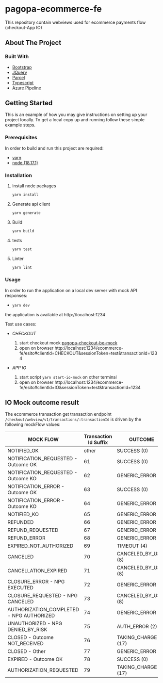 # pagopa-ecommerce-fe

This repository contain webviews used for ecommerce payments flow (checkout-App IO)

## About The Project

### Built With

* [Bootstrap](https://getbootstrap.com)
* [JQuery](https://jquery.com)
* [Parcel](https://parceljs.org)
* [Typescript](https://www.typescriptlang.org)
* [Azure Pipeline](https://azure.microsoft.com)

## Getting Started

This is an example of how you may give instructions on setting up your project locally.
To get a local copy up and running follow these simple example steps.

### Prerequisites

In order to build and run this project are required:

- [yarn](https://yarnpkg.com/)
- [node (18.17.1)](https://nodejs.org/it/)

### Installation

1. Install node packages
   ```sh
   yarn install
   ```
2. Generate api client
   ```sh
   yarn generate
   ```
3. Build
   ```sh
   yarn build
   ```
4. tests
   ```sh
   yarn test
   ```
5. Linter
   ```sh
   yarn lint
   ```

### Usage
 
In order to run the application on a local dev server with mock API responses:
-  ```sh
   yarn dev
   ```
the application is available at http://localhost:1234

Test use cases: 

- *CHECKOUT* 
    1. start checkout mock [pagopa-checkout-be-mock](https://github.com/pagopa/pagopa-checkout-be-mock)
    2. open on browser http://localhost:1234/ecommerce-fe/esito#clientId=CHECKOUT&sessionToken=test&transactionId=1234

- *APP IO*
    1. start script ```yarn start-io-mock``` on other terminal
    2. open on browser http://localhost:1234/ecommerce-fe/esito#clientId=IO&sessionToken=test&transactionId=1234


## IO Mock outcome result
The ecommerce transaction get transaction endpoint `/checkout/webview/v1/transactions/:transactionId` is driven by the following mockFlow values:

| MOCK FLOW                                          | Transaction Id Suffix | OUTCOME              | 
|----------------------------------------------------|--------------|----------------------|
| NOTIFIED_OK                                        | other        | SUCCESS (0)          |
| NOTIFICATION_REQUESTED - Outcome OK                | 61           | SUCCESS (0)          |
| NOTIFICATION_REQUESTED - Outcome KO                | 62           | GENERIC_ERROR (1)    |
| NOTIFICATION_ERROR - Outcome OK                    | 63           | SUCCESS (0)          |
| NOTIFICATION_ERROR - Outcome KO                    | 64           | GENERIC_ERROR (1)    |
| NOTIFIED_KO                                        | 65           | GENERIC_ERROR (1)    |
| REFUNDED                                           | 66           | GENERIC_ERROR (1)    |
| REFUND_REQUESTED                                   | 67           | GENERIC_ERROR (1)    |
| REFUND_ERROR                                       | 68           | GENERIC_ERROR (1)    |
| EXPIRED_NOT_AUTHORIZED                             | 69           | TIMEOUT (4)          |
| CANCELED                                           | 70           | CANCELED_BY_USER (8) |  
| CANCELLATION_EXPIRED                               | 71           | CANCELED_BY_USER (8) |  
| CLOSURE_ERROR - NPG EXECUTED                       | 72           | GENERIC_ERROR (1)    |
| CLOSURE_REQUESTED - NPG CANCELED                   | 73           | CANCELED_BY_USER (8) |   
| AUTHORIZATION_COMPLETED - NPG AUTHORIZED           | 74           | GENERIC_ERROR (1)    |
| UNAUTHORIZED - NPG DENIED_BY_RISK                  | 75           | AUTH_ERROR (2)       |
| CLOSED - Outcome NOT_RECEIVED                      | 76           | TAKING_CHARGE (17)   |
| CLOSED - Other                                     | 77           | GENERIC_ERROR (1)    |
| EXPIRED - Outcome OK                               | 78           | SUCCESS (0)          |
| AUTHORIZATION_REQUESTED                            | 79           | TAKING_CHARGE (17)   |  
